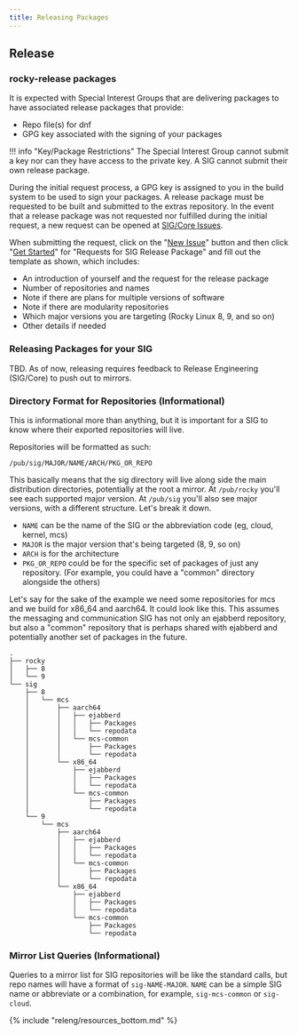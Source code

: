 ```yaml
---
title: Releasing Packages
---
```


## Release

### rocky-release packages

It is expected with Special Interest Groups that are delivering packages to have associated release packages that provide:

* Repo file(s) for dnf
* GPG key associated with the signing of your packages

!!! info "Key/Package Restrictions"
    The Special Interest Group cannot submit a key nor can they have access to the private key. A SIG cannot submit their own release package.

During the initial request process, a GPG key is assigned to you in the build system to be used to sign your packages. A release package must be requested to be built and submitted to the extras repository. In the event that a release package was not requested nor fulfilled during the initial request, a new request can be opened at [SIG/Core Issues](https://git.resf.org/sig_core/meta).

When submitting the request, click on the "[New Issue](https://git.resf.org/sig_core/meta/issues/new/choose)" button and then click "[Get Started](https://git.resf.org/sig_core/meta/issues/new?template=.gitea%2fISSUE_TEMPLATE%2fsig_release_request.md)" for "Requests for SIG Release Package" and fill out the template as shown, which includes:

  * An introduction of yourself and the request for the release package
  * Number of repositories and names
  * Note if there are plans for multiple versions of software
  * Note if there are modularity repositories
  * Which major versions you are targeting (Rocky Linux 8, 9, and so on)
  * Other details if needed

### Releasing Packages for your SIG

TBD. As of now, releasing requires feedback to Release Engineering (SIG/Core) to push out to mirrors.

### Directory Format for Repositories (Informational)

This is informational more than anything, but it is important for a SIG to know where their exported repositories will live.

Repositories will be formatted as such:

`/pub/sig/MAJOR/NAME/ARCH/PKG_OR_REPO`

This basically means that the sig directory will live along side the main distribution directories, potentially at the root a mirror. At `/pub/rocky` you'll see each supported major version. At `/pub/sig` you'll also see major versions, with a different structure. Let's break it down.

* `NAME` can be the name of the SIG or the abbreviation code (eg, cloud, kernel, mcs)
* `MAJOR` is the major version that's being targeted (8, 9, so on)
* `ARCH` is for the architecture
* `PKG_OR_REPO` could be for the specific set of packages of just any repository. (For example, you could have a "common" directory alongside the others)

Let's say for the sake of the example we need some repositories for mcs and we build for x86_64 and aarch64. It could look like this. This assumes the messaging and communication SIG has not only an ejabberd repository, but also a "common" repository that is perhaps shared with ejabberd and potentially another set of packages in the future.

```
.
├── rocky
│   ├── 8
│   └── 9
└── sig
    ├── 8
    │   └── mcs
    │       ├── aarch64
    │       │   ├── ejabberd
    │       │   │   ├── Packages
    │       │   │   └── repodata
    │       │   └── mcs-common
    │       │       ├── Packages
    │       │       └── repodata
    │       └── x86_64
    │           ├── ejabberd
    │           │   ├── Packages
    │           │   └── repodata
    │           └── mcs-common
    │               ├── Packages
    │               └── repodata
    └── 9
        └── mcs
            ├── aarch64
            │   ├── ejabberd
            │   │   ├── Packages
            │   │   └── repodata
            │   └── mcs-common
            │       ├── Packages
            │       └── repodata
            └── x86_64
                ├── ejabberd
                │   ├── Packages
                │   └── repodata
                └── mcs-common
                    ├── Packages
                    └── repodata
```

### Mirror List Queries (Informational)

Queries to a mirror list for SIG repositories will be like the standard calls, but repo names will have a format of `sig-NAME-MAJOR`. `NAME` can be a simple SIG name or abbreviate or a combination, for example, `sig-mcs-common` or `sig-cloud`.

{% include "releng/resources_bottom.md" %}

